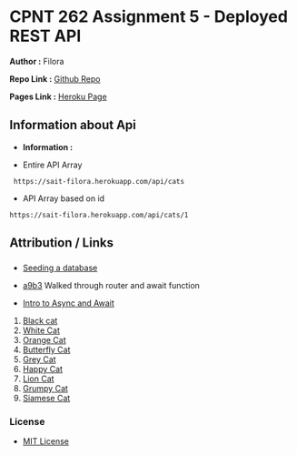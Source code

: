 # CPNT 262 Assignment 5 - Deployed REST API

**Author :** Filora

**Repo Link :** [Github Repo](https://github.com/aeoyu/cpnt262-a5)

**Pages Link :** [Heroku Page](https://sait-filora.herokuapp.com/)

## Information about Api

- **Information :**

- Entire API Array

` https://sait-filora.herokuapp.com/api/cats`

- API Array based on id

`https://sait-filora.herokuapp.com/api/cats/1`

## Attribution / Links

###

- [Seeding a database](https://medium.com/@tayot51/seed-mongodb-mongoose-seed-378d7c0122d3)

- [a9b3](https://github.com/a9b3) Walked through router and await function
- [Intro to Async and Await](https://blog.stephencleary.com/2012/02/async-and-await.html)

1. [Black cat](https://images.unsplash.com/photo-1604916287784-c324202b3205?ixid=MnwxMjA3fDB8MHxzZWFyY2h8MXx8YmxhY2slMjBjYXR8ZW58MHx8MHx8&ixlib=rb-1.2.1&auto=format&fit=crop&w=500&q=60)
1. [White Cat](https://images.unsplash.com/photo-1606208427954-aa8319c4815e?ixid=MnwxMjA3fDB8MHxzZWFyY2h8MXx8d2hpdGUlMjBjYXR8ZW58MHx8MHx8&ixlib=rb-1.2.1&auto=format&fit=crop&w=500&q=60)
1. [Orange Cat](https://images.unsplash.com/photo-1618759287629-ca56b5916066?ixid=MnwxMjA3fDB8MHxzZWFyY2h8NXx8b3JhbmdlJTIwY2F0fGVufDB8fDB8fA%3D%3D&ixlib=rb-1.2.1&auto=format&fit=crop&w=500&q=60)
1. [Butterfly Cat](https://images.unsplash.com/photo-1526336024174-e58f5cdd8e13?ixid=MnwxMjA3fDB8MHxzZWFyY2h8MXx8Y2F0fGVufDB8fDB8fA%3D%3D&ixlib=rb-1.2.1&auto=format&fit=crop&w=500&q=60)
1. [Grey Cat](https://images.unsplash.com/photo-1548247416-ec66f4900b2e?ixid=MnwxMjA3fDB8MHxzZWFyY2h8NHx8Y2F0fGVufDB8fDB8fA%3D%3D&ixlib=rb-1.2.1&auto=format&fit=crop&w=500&q=60)
1. [Happy Cat](https://images.unsplash.com/photo-1543852786-1cf6624b9987?ixid=MnwxMjA3fDB8MHxzZWFyY2h8OXx8Y2F0fGVufDB8fDB8fA%3D%3D&ixlib=rb-1.2.1&auto=format&fit=crop&w=500&q=60)
1. [Lion Cat](https://images.unsplash.com/photo-1536590158209-e9d615d525e4?ixid=MnwxMjA3fDB8MHxzZWFyY2h8MTZ8fGNhdHxlbnwwfHwwfHw%3D&ixlib=rb-1.2.1&auto=format&fit=crop&w=500&q=60)
1. [Grumpy Cat](https://images.unsplash.com/photo-1513245543132-31f507417b26?ixid=MnwxMjA3fDB8MHxzZWFyY2h8MjJ8fGNhdHxlbnwwfHwwfHw%3D&ixlib=rb-1.2.1&auto=format&fit=crop&w=500&q=60)
1. [Siamese Cat](https://images.unsplash.com/photo-1568152950566-c1bf43f4ab28?ixid=MnwxMjA3fDB8MHxzZWFyY2h8NDF8fGNhdHxlbnwwfHwwfHw%3D&ixlib=rb-1.2.1&auto=format&fit=crop&w=500&q=60)

### License

- [MIT License](https://opensource.org/licenses/MIT)
